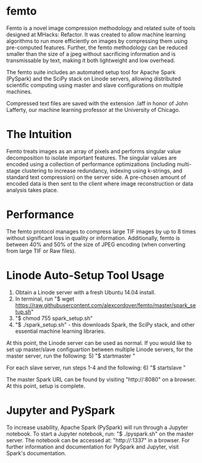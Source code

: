 # femto

Femto is a novel image compression methodology and related suite of tools designed at MHacks: Refactor. It was created to allow machine learning algorithms to run more efficiently on images by compressing them using pre-computed features. Further, the femto methodology can be reduced smaller than the size of a jpeg without sacrificing information and is transmissable by text, making it both lightweight and low overhead.

The femto suite includes an automated setup tool for Apache Spark (PySpark) and the SciPy stack on Linode servers, allowing distributed scientific computing using master and slave configurations on multiple machines.

Compressed text files are saved with the extension .laff in honor of John Lafferty, our machine learning professor at the University of Chicago.

# The Intuition

Femto treats images as an array of pixels and performs singular value decomposition to isolate important features. The singular values are encoded using a collection of performance optimizations (including multi-stage clustering to increase redundancy, indexing using k-strings, and standard text compression) on the server side. A pre-chosen amount of encoded data is then sent to the client where image reconstruction or data analysis takes place.

# Performance

The femto protocol manages to compress large TIF images by up to 8 times without significant loss in quality or information. Additionally, femto is between 40% and 50% of the size of JPEG encoding (when converting from large TIF or Raw files).

# Linode Auto-Setup Tool Usage

1) Obtain a Linode server with a fresh Ubuntu 14.04 install.
2) In terminal, run "$ wget https://raw.githubusercontent.com/alexcordover/femto/master/spark_setup.sh"
3) "$ chmod 755 spark_setup.sh"
4) "$ ./spark_setup.sh" - this downloads Spark, the SciPy stack, and other essential machine learning libraries.

At this point, the Linode server can be used as normal. If you would like to set up master/slave configuartion between multiple Linode servers, for the master server, run the following:
5) "$ startmaster <linode public IP address>"

For each slave server, run steps 1-4 and the following:
6) "$ startslave <master Spark URL>"

The master Spark URL can be found by visiting "http://<master server public IP address>:8080" on a browser. At this point, setup is complete.
# Jupyter and PySpark

To increase usability, Apache Spark (PySpark) will run through a Jupyter notebook. To start a Jupyter notebook, run:
"$ ./pyspark.sh" 
on the master server. The notebook can be accessed at:
"http://<master public IP address>:1337"
in a browser. For further information and documentation for PySpark and Jupyter, visit Spark's documentation.  
